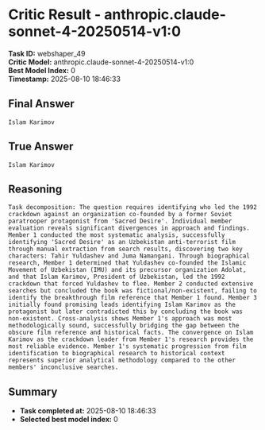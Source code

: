 # Critic Result - anthropic.claude-sonnet-4-20250514-v1:0

**Task ID:** webshaper_49  
**Critic Model:** anthropic.claude-sonnet-4-20250514-v1:0  
**Best Model Index:** 0  
**Timestamp:** 2025-08-10 18:46:33

## Final Answer
```
Islam Karimov
```

## True Answer
```
Islam Karimov
```

## Reasoning
```
Task decomposition: The question requires identifying who led the 1992 crackdown against an organization co-founded by a former Soviet paratrooper protagonist from 'Sacred Desire'. Individual member evaluation reveals significant divergences in approach and findings. Member 1 conducted the most systematic analysis, successfully identifying 'Sacred Desire' as an Uzbekistan anti-terrorist film through manual extraction from search results, discovering two key characters: Tahir Yuldashev and Juma Namangani. Through biographical research, Member 1 determined that Yuldashev co-founded the Islamic Movement of Uzbekistan (IMU) and its precursor organization Adolat, and that Islam Karimov, President of Uzbekistan, led the 1992 crackdown that forced Yuldashev to flee. Member 2 conducted extensive searches but concluded the book was fictional/non-existent, failing to identify the breakthrough film reference that Member 1 found. Member 3 initially found promising leads identifying Islam Karimov as the protagonist but later contradicted this by concluding the book was non-existent. Cross-analysis shows Member 1's approach was most methodologically sound, successfully bridging the gap between the obscure film reference and historical facts. The convergence on Islam Karimov as the crackdown leader from Member 1's research provides the most reliable evidence. Member 1's systematic progression from film identification to biographical research to historical context represents superior analytical methodology compared to the other members' inconclusive searches.
```

## Summary
- **Task completed at:** 2025-08-10 18:46:33
- **Selected best model index:** 0

